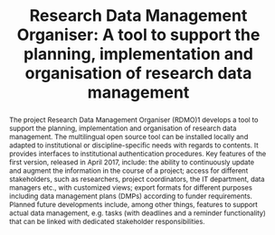 ---
abstract: 'The project Research Data Management Organiser (RDMO)1 develops a tool
  to support the planning, implementation and organisation of research data management.
  The multilingual open source tool can be installed locally and adapted to institutional
  or discipline-specific needs with regards to contents. It provides interfaces to
  institutional authentication procedures. Key features of the first version, released
  in April 2017, include: the ability to continuously update and augment the information
  in the course of a project; access for different stakeholders, such as researchers,
  project coordinators, the IT department, data managers etc., with customized views;
  export formats for different purposes including data management plans (DMPs) according
  to funder requirements.

  Planned future developments include, among other things, features to support actual
  data management, e.g. tasks (with deadlines and a reminder functionality) that can
  be linked with dedicated stakeholder responsibilities.'
creators:
- Engelhardt, Claudia
- Enke, Harry
- Klar, Jochen
- Ludwig, Jens
- Neuroth, Heike
date: null
document_url: https://services.phaidra.univie.ac.at/api/object/o:931097/download
grand_parent: iPRES
institutions: []
keywords:
- kyoto
landing_page_url: https://phaidra.univie.ac.at/o:931097
language: eng
layout: publication
license: CC BY-SA 4.0 International
notes_url: null
parent: iPRES 2017
publication_type: paper
size: 285957
slides_url: null
source_name: iPRES
stream_url: null
title: 'Research Data Management Organiser: A tool to support the planning, implementation
  and organisation of research data management'
year: 2017
---